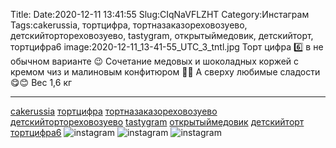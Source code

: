 Title:
Date:2020-12-11 13:41:55
Slug:CIqNaVFLZHT
Category:Инстаграм
Tags:cakerussia, тортцифра, тортназаказореховозуево, детскийтортореховозуево, tastygram, открытыймедовик, детскийторт, тортцифра6
image:2020-12-11_13-41-55_UTC_3_tntl.jpg
Торт цифра 6️⃣ в не обычном варианте 😉
Сочетание медовых и шоколадных коржей с кремом чиз и малиновым конфитюром 🍯🍫
А сверху любимые сладости😋😊
Вес 1,6 кг
_________________________
[cakerussia]({tag}cakerussia) [тортцифра]({tag}тортцифра) [тортназаказореховозуево]({tag}тортназаказореховозуево) [детскийтортореховозуево]({tag}детскийтортореховозуево) [tastygram]({tag}tastygram) [открытыймедовик]({tag}открытыймедовик) [детскийторт]({tag}детскийторт) [тортцифра6]({tag}тортцифра6)
![instagram]({attach}images/2020-12-11_13-41-55_UTC_3.jpg)
![instagram]({attach}images/2020-12-11_13-41-55_UTC_2.jpg)
![instagram]({attach}images/2020-12-11_13-41-55_UTC_1.jpg)
